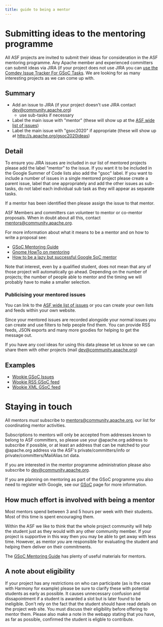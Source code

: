 ```yaml
---
title: guide to being a mentor
---
```


<a name="guidetobeingamentor-Submittingideastothementoringprogramme"></a>
# Submitting ideas to the mentoring programme

All ASF projects are invited to submit their ideas for consideration in the
ASF mentoring programme. Any Apache member and experienced committers can
submit ideas via JIRA (if your project does not use JIRA you can [use the Comdev Issue Tracker For GSoC Tasks](use-the-comdev-issue-tracker-for-gsoc-tasks.html). We are looking for as many interesting projects as we can come up with. 

<a name="guidetobeingamentor-Summary"></a>
## Summary

* Add an issue to JIRA (if your project doesn't use JIRA contact dev@community.apache.org)
  * use sub-tasks if necessary
* Label the main issue with "mentor" (these will show up at the [ASF wide list of issues](https://issues.apache.org/jira/secure/IssueNavigator.jspa?requestId=12315361))
* Label the main issue with "gsoc2020" if appropriate (these will show up at <http://s.apache.org/gsoc2020ideas>)

<a name="guidetobeingamentor-Detail"></a>
## Detail

To ensure you JIRA issues are included in our list of mentored projects
please add the label "mentor" to the issue. If you want it to be included
in the Google Summer of Code lists also add the "gsoc" label. If you want
to include a number of issues in a single mentored project please create a
parent issue, label that one appropriately and add the other issues as
sub-tasks, do not label each individual sub task as they will appear as
separate tasks.

If a mentor has been identified then please assign the issue to that
mentor.

ASF Members and committers can volunteer to mentor or co-mentor proposals.
When in doubt about all this, contact mentors@community.apache.org.

For more information about what it means to be a mentor and on how to write
a proposal see:

  - [GSoC Mentoring Guide](https://developers.google.com/open-source/gsoc/resources/guide#mentor_guide)
  - [Gnome HowTo on mentoring](http://www.gnome.org/~federico/docs/summer-of-code-mentoring-howto/)
  - [How to be a lazy but successful Google SoC mentor](http://ploum.net/post/221-how-to-be-a-lazy-but-successful-googlesoc-mentor)

Note that interest, even by a qualified student, does not mean that any of
those project will automatically go ahead. Depending on the number of
projects; the number of people able to mentor and the timing we will
probably have to make a smaller selection.

<a name="guidetobeingamentor-Publicisingyourmentoredissues"></a>
### Publicising your mentored issues

You can link to the [ASF wide list of issues](https://issues.apache.org/jira/secure/IssueNavigator.jspa?requestId=12315361)
 or you can create your own lists and feeds within your own website.

Since your mentored issues are recorded alongside your normal issues you
can create and use filters to help people find them. You can provide RSS
feeds, JSON exports and many more goodies for helping to get the message
out.

If you have any cool ideas for using this data please let us know so we can
share them with other projects (mail dev@community.apache.org)

<a name="guidetobeingamentor-Examples"></a>
## Examples

  - [Wookie GSoC Issues](https://issues.apache.org/jira/secure/IssueNavigator.jspa?requestId=12315360)
  - [Wookie RSS GSoC feed](https://issues.apache.org/jira/sr/jira.issueviews:searchrequest-rss/12315360/SearchRequest-12315360.xml?tempMax=1000)
  - [Wookie XML GSoC feed](https://issues.apache.org/jira/sr/jira.issueviews:searchrequest-xml/12315360/SearchRequest-12315360.xml?tempMax=1000)

<a name="guidetobeingamentor-Stayingintouch"></a>
# Staying in touch

All mentors *must* subscribe to mentors@community.apache.org, our list for
coordinating mentor activities. 

Subscriptions to mentors will only be accepted from addresses known to
belong to ASF committers, so please use your @apache.org address to
subscribe if possible, or at least an address that can be matched to your
@apache.org address via the ASF's private/committers/info or
private/committers/MailAlias.txt data.

If you are interested in the mentor programme administration please also
subscribe to dev@community.apache.org.

If you are planning on mentoring as part of the GSoC programme you also
need to register with Google, see our [GSoC](gsoc.html)
 page for more information.

<a name="guidetobeingamentor-Howmucheffortisinvolvedwithbeingamentor"></a>
## How much effort is involved with being a mentor

Most mentors spend between 3 and 5 hours per week with their students. Most
of this time is spent encouraging them.

Within the ASF we like to think that the whole project community will help
the student just as they would with any other community member. If your
project is supportive in this way then you may be able to get away with
less time. However, as mentor _you_ are responsible for evaluating the
student and helping them deliver on their commitments.

The [GSoC Mentoring Guide](https://developers.google.com/open-source/gsoc/resources/guide#mentor_guide)
 has plenty of useful materials for mentors.

<a name="guidetobeingamentor-Anoteabouteligibility"></a>
## A note about eligibility

If your project has any restrictions on who can participate (as is the case
with Harmony for example) please be sure to clarify these with potential
students as early as possible. It causes unnecessary confusion and
dissapointment if a student is awarded a slot but is later found to be
ineligible. Don't rely on the fact that the student should have read
details on the project web site. You must discuss their eligibility before
offering to mentor them. Please also make a note in the webapp stating that
you have, as far as possible, confirmed the student is eligble to
contribute.

